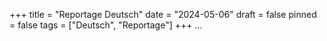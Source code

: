 +++
title = "Reportage Deutsch"
date = "2024-05-06"
draft = false
pinned = false
tags = ["Deutsch", "Reportage"]
+++
...